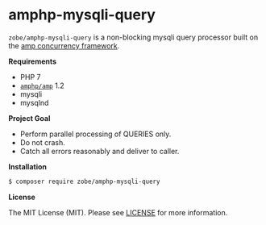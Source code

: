 # amphp-mysqli-query

`zobe/amphp-mysqli-query` is a non-blocking mysqli query processor built on the [amp concurrency framework](https://github.com/amphp/amp).


**Requirements**

- PHP 7
- [`amphp/amp`](https://github.com/amphp/amp) 1.2
- mysqli
- mysqlnd


**Project Goal**

- Perform parallel processing of QUERIES only.
- Do not crash.
- Catch all errors reasonably and deliver to caller.


**Installation**

```bash
$ composer require zobe/amphp-mysqli-query
```

**License**

The MIT License (MIT). Please see [LICENSE](./LICENSE) for more information.

